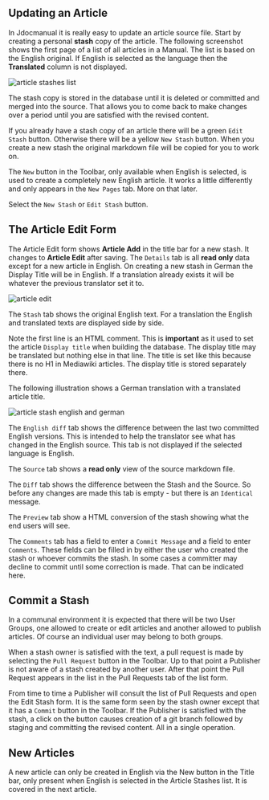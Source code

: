 <!-- Filename: Edit_Article_in_Jdocmanual / Display title: Edit Article in Jdocmanual -->

## Updating an Article

In Jdocmanual it is really easy to update an article source file.  Start by creating a
personal **stash** copy of the article. The following screenshot shows the first page
of a list of all articles in a Manual. The list is based on the English original. If English
is selected as  the language then the **Translated** column is not displayed.

![article stashes list](../../../en/images/jdocmanual/article-stashes.png "Article Stashes List")

The stash copy is stored in the database until it is deleted or committed and
merged into the source. That allows you to come back to make changes over
a period until you are satisfied with the revised content.

If you already have a stash copy of an article there will be a green `Edit Stash` button.
Otherwise there will be a yellow `New Stash` button. When you create a new stash
the original markdown file will be copied for you to work on.

The `New` button in the Toolbar, only available when English is selected,  is used to
create a completely new English article. It works a little differently and only appears
in the `New Pages` tab. More on that later.

Select the `New Stash` or `Edit Stash` button.

## The Article Edit Form

The Article Edit form shows **Article Add** in the title bar for a new stash. It
changes to **Article Edit** after saving. The `Details` tab is all **read
only** data except for a new article in English. On creating a new stash in
German the Display Title will be in English. If a translation already
exists it will be whatever the previous translator set it to.

![article edit](../../../en/images/jdocmanual/jdocmanual-article-edit.png "Article Edit")

The `Stash` tab shows the original English text. For a translation the English
and translated texts are displayed side by side.

Note the first line is an HTML comment. This is **important** as it used to
set the article `Display title` when building the database. The display title
may be translated but nothing else in that line. The title is set like this
because there is no H1 in Mediawiki articles. The display title is stored
separately there.

The following illustration shows a German translation with a translated article
title.

![article stash english and german](../../../en/images/jdocmanual/article-stash-german.png "Article Stash English and German")

The `English diff` tab shows the difference between the last two committed
English versions. This is intended to help the translator see what has changed
in the English source. This tab is not displayed if the selected language is
English.

The `Source` tab shows a **read only** view of the source markdown file.

The `Diff` tab shows the difference between the Stash and the Source. So before
any changes are made this tab is empty - but there is an `Identical` message.

The `Preview` tab show a HTML conversion of the stash showing what the end
users will see.

The `Comments` tab has a field to enter a `Commit Message` and a field to
enter `Comments`. These fields can be filled in by either the user who created
the stash or whoever commits the stash. In some cases a committer may decline
to commit until some correction is made. That can be indicated here.

## Commit a Stash

In a communal environment it is expected that there will be two User Groups,
one allowed to create or edit articles and another allowed to publish articles.
Of course an individual user may belong to both groups.

When a stash owner is satisfied with the text, a pull request is made by
selecting the `Pull Request` button in the Toolbar. Up to that point a
Publisher is not aware of a stash created by another user. After that point
the Pull Request appears in the list in the Pull Requests tab of the list form.

From time to time a Publisher will consult the list of Pull Requests and open
the Edit Stash form. It is the same form seen by the stash owner except that
it has a `Commit` button in the Toolbar. If the Publisher is satisfied with
the stash, a click on the button causes creation of a git branch followed by
staging and committing the revised content. All in a single operation.

## New Articles

A new article can only be created in English via the New button in the Title
bar, only present when English is selected in the Article Stashes list. It is
covered in the next article.
